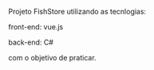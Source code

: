 Projeto FishStore utilizando as tecnlogias:

front-end: vue.js

back-end: C#

com o objetivo de praticar.
